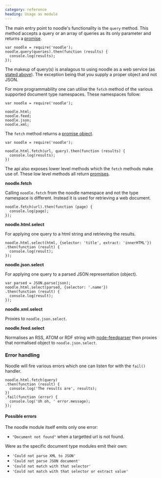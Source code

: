 ```yaml
---
category: reference
heading: Usage as module
---
```


The main entry point to noodle's functionality is the `query` method. This 
method accepts a query or an array of queries as its only parameter and returns 
a [promise](https://github.com/kriskowal/q). 

    var noodle = require('noodle');
    noodle.query(queries).then(function (results) {
      console.log(results);
    });

The makeup of query(s) is analagous to using noodle as a web service (as 
[stated above](http://noodlejs.com/reference/#writing-a-query)). The 
exception being that you supply a proper object and not JSON.

For more programmability one can utilise the `fetch` method of the various 
supported document type namespaces. These namespaces follow:

    var noodle = require('noodle');

    noodle.html;
    noodle.feed;
    noodle.json;
    noodle.xml;

The `fetch` method returns a [promise object](https://github.com/kriskowal/q).

    var noodle = require('noodle');

    noodle.html.fetch(url, query).then(function (results) {
      console.log(results);
    })

The api also exposes lower level methods which the `fetch` methods make use of.
These low level methods all return [promises](https://github.com/kriskowal/q).

**noodle.fetch**

Calling `noodle.fetch` from the noodle namespace and not the type namespace is 
different. Instead it is used for retrieving a web document.


    noodle.fetch(url).then(function (page) {
      console.log(page);
    });


**noodle.html.select**

For applying one query to a html string and retrieving the results.

    noodle.html.select(html, {selector: 'title', extract: 'innerHTML'})
    .then(function (result) {
      console.log(result);
    });


**noodle.json.select**

For applying one query to a parsed JSON representation (object).

    var parsed = JSON.parse(json);
    noodle.html.select(parsed, {selector: '.name'})
    .then(function (result) {
      console.log(result);
    });

**noodle.xml.select**

Proxies to `noodle.json.select`.

**noodle.feed.select**

Normalises an RSS, ATOM or RDF string with 
[node-feedparser](https://github.com/danmactough/node-feedparser) then proxies 
that normalised object to `noodle.json.select`.

### Error handling

Noodle will fire various errors which one can listen for with the `fail()` 
handler.

    noodle.html.fetch(query)
    .then(function (result) {
      console.log('The results are', results);
    })
    .fail(function (error) {
      console.log('Uh oh, ' error.message);
    });

#### Possible errors

The noodle module itself emits only one error:

- `"Document not found"` when a targetted url is not found.

Were as the specific document type modules emit their own:

- `'Could not parse XML to JSON'`
- `'Could not parse JSON document'`
- `'Could not match with that selector'`
- `'Could not match with that selector or extract value'`

